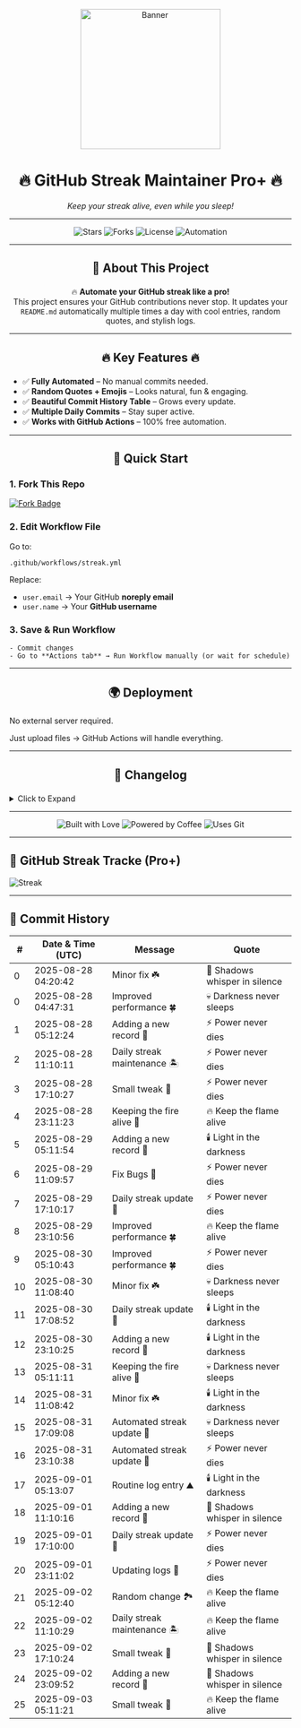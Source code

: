 <p align="center">
  <img src="https://media.giphy.com/media/Ju7l5y9osyymQ/giphy.gif" width="250" alt="Banner">
</p>

<h1 align="center">🔥 <strong>GitHub Streak Maintainer Pro+</strong> 🔥</h1>
<p align="center"><em>Keep your streak alive, even while you sleep!</em></p>

---

<p align="center">
  <img src="https://img.shields.io/github/stars/SaeedX302/Github-Streak-Maintainer?style=for-the-badge&logo=github" alt="Stars">
  <img src="https://img.shields.io/github/forks/SaeedX302/Github-Streak-Maintainer?style=for-the-badge&logo=git" alt="Forks">
  <img src="https://img.shields.io/github/license/SaeedX302/Github-Streak-Maintainer?style=for-the-badge&logo=apache" alt="License">
  <img src="https://img.shields.io/badge/Automation-100%25-brightgreen?style=for-the-badge&logo=github-actions" alt="Automation">
</p>

---

## <p align="center">📜 <strong>About This Project</strong></p>
<p align="center">
🔥 <strong>Automate your GitHub streak like a pro!</strong> <br>
This project ensures your GitHub contributions never stop. It updates your <code>README.md</code> automatically multiple times a day with cool entries, random quotes, and stylish logs. 
</p>

---

## <p align="center">🔥 <strong>Key Features</strong> 🔥</p>
- ✅ **Fully Automated** – No manual commits needed.
- ✅ **Random Quotes + Emojis** – Looks natural, fun & engaging.
- ✅ **Beautiful Commit History Table** – Grows every update.
- ✅ **Multiple Daily Commits** – Stay super active.
- ✅ **Works with GitHub Actions** – 100% free automation.

---

## <p align="center">🚀 <strong>Quick Start</strong></p>

###  1. Fork This Repo  
<p>
<a href="https://github.com/SaeedX302/Github-Streak-Maintainer/fork">
<img src="https://img.shields.io/badge/FORK-REPO-blue?style=for-the-badge&logo=github" alt="Fork Badge">
</a>
</p>

###  2. Edit Workflow File  
Go to:

    .github/workflows/streak.yml

Replace:
- `user.email` → Your GitHub **noreply email**
- `user.name` → Your **GitHub username**


###  3. Save & Run Workflow  
`- Commit changes`  
`- Go to **Actions tab** → Run Workflow manually (or wait for schedule)`
    
---

## <p align="center">🌍 <strong> Deployment </strong></p>

No external server required.

Just upload files → GitHub Actions will handle everything.



---

## <p align="center">📝 <strong>Changelog</strong></p>

<details>
<summary>Click to Expand</summary>v1.0 → Initial release with README auto-update feature.

v1.1 → Added random quotes + multiple commits daily.

v2.0 → Pro Design + Commit History Table + Stylish UI.


</details>

---

<p align="center">
  <img src="https://forthebadge.com/images/badges/built-with-love.svg" alt="Built with Love">
  <img src="https://forthebadge.com/images/badges/powered-by-coffee.svg" alt="Powered by Coffee">
  <img src="https://forthebadge.com/images/badges/uses-git.svg" alt="Uses Git">
</p>

---

## 🚀 GitHub Streak Tracke (Pro+)

![Streak](https://img.shields.io/badge/Streak-Active-brightgreen)

---

## 📅 Commit History
| # | Date & Time (UTC) | Message | Quote |
|---|--------------------|---------|-------|
| 0 | 2025-08-28 04:20:42 | Minor fix ☘️ | 👻 Shadows whisper in silence |
| 0 | 2025-08-28 04:47:31 | Improved performance 🍀 | 💀 Darkness never sleeps |
| 1 | 2025-08-28 05:12:24 | Adding a new record 🐉 | ⚡ Power never dies |
| 2 | 2025-08-28 11:10:11 | Daily streak maintenance 🏝️ | ⚡ Power never dies |
| 3 | 2025-08-28 17:10:27 | Small tweak 🌳 | ⚡ Power never dies |
| 4 | 2025-08-28 23:11:23 | Keeping the fire alive 🥀 | 🔥 Keep the flame alive |
| 5 | 2025-08-29 05:11:54 | Adding a new record 🐉 | 🕯️ Light in the darkness |
| 6 | 2025-08-29 11:09:57 | Fix Bugs 🐛 | ⚡ Power never dies |
| 7 | 2025-08-29 17:10:17 | Daily streak update 🌄 | ⚡ Power never dies |
| 8 | 2025-08-29 23:10:56 | Improved performance 🍀 | 🔥 Keep the flame alive |
| 9 | 2025-08-30 05:10:43 | Improved performance 🍀 | ⚡ Power never dies |
| 10 | 2025-08-30 11:08:40 | Minor fix ☘️ | 💀 Darkness never sleeps |
| 11 | 2025-08-30 17:08:52 | Daily streak update 🌄 | 🕯️ Light in the darkness |
| 12 | 2025-08-30 23:10:25 | Adding a new record 🐉 | 🕯️ Light in the darkness |
| 13 | 2025-08-31 05:11:11 | Keeping the fire alive 🥀 | 💀 Darkness never sleeps |
| 14 | 2025-08-31 11:08:42 | Minor fix ☘️ | 🕯️ Light in the darkness |
| 15 | 2025-08-31 17:09:08 | Automated streak update 🌷 | 💀 Darkness never sleeps |
| 16 | 2025-08-31 23:10:38 | Automated streak update 🌷 | ⚡ Power never dies |
| 17 | 2025-09-01 05:13:07 | Routine log entry ⛰️ | 🕯️ Light in the darkness |
| 18 | 2025-09-01 11:10:16 | Adding a new record 🐉 | 👻 Shadows whisper in silence |
| 19 | 2025-09-01 17:10:00 | Daily streak update 🌄 | ⚡ Power never dies |
| 20 | 2025-09-01 23:11:02 | Updating logs 🍃 | ⚡ Power never dies |
| 21 | 2025-09-02 05:12:40 | Random change 🏞️ | 🔥 Keep the flame alive |
| 22 | 2025-09-02 11:10:29 | Daily streak maintenance 🏝️ | 🔥 Keep the flame alive |
| 23 | 2025-09-02 17:10:24 | Small tweak 🌳 | 👻 Shadows whisper in silence |
| 24 | 2025-09-02 23:09:52 | Adding a new record 🐉 | 👻 Shadows whisper in silence |
| 25 | 2025-09-03 05:11:21 | Small tweak 🌳 | 🔥 Keep the flame alive |
